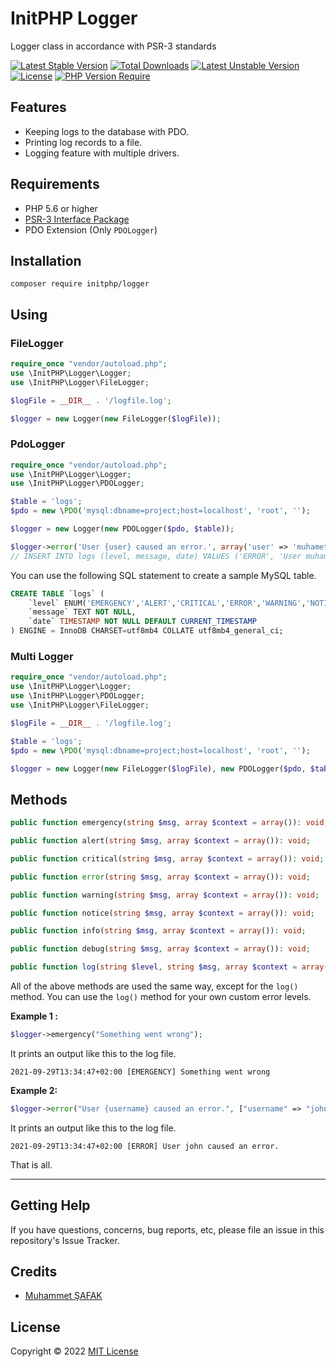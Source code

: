 # InitPHP Logger

Logger class in accordance with PSR-3 standards

[![Latest Stable Version](http://poser.pugx.org/initphp/logger/v)](https://packagist.org/packages/initphp/logger) [![Total Downloads](http://poser.pugx.org/initphp/logger/downloads)](https://packagist.org/packages/initphp/logger) [![Latest Unstable Version](http://poser.pugx.org/initphp/logger/v/unstable)](https://packagist.org/packages/initphp/logger) [![License](http://poser.pugx.org/initphp/logger/license)](https://packagist.org/packages/initphp/logger) [![PHP Version Require](http://poser.pugx.org/initphp/logger/require/php)](https://packagist.org/packages/initphp/logger)

## Features

- Keeping logs to the database with PDO.
- Printing log records to a file.
- Logging feature with multiple drivers.

## Requirements

- PHP 5.6 or higher
- [PSR-3 Interface Package](https://www.php-fig.org/psr/psr-3/)
- PDO Extension (Only `PDOLogger`)

## Installation

```
composer require initphp/logger
```

## Using

### FileLogger

```php 
require_once "vendor/autoload.php";
use \InitPHP\Logger\Logger;
use \InitPHP\Logger\FileLogger;

$logFile = __DIR__ . '/logfile.log';

$logger = new Logger(new FileLogger($logFile));
```

### PdoLogger

```php 
require_once "vendor/autoload.php";
use \InitPHP\Logger\Logger;
use \InitPHP\Logger\PDOLogger;

$table = 'logs';
$pdo = new \PDO('mysql:dbname=project;host=localhost', 'root', '');

$logger = new Logger(new PDOLogger($pdo, $table));

$logger->error('User {user} caused an error.', array('user' => 'muhametsafak'));
// INSERT INTO logs (level, message, date) VALUES ('ERROR', 'User muhametsafak caused an error.', '2022-03-11 13:05:45')
```

You can use the following SQL statement to create a sample MySQL table.

```sql 
CREATE TABLE `logs` (
    `level` ENUM('EMERGENCY','ALERT','CRITICAL','ERROR','WARNING','NOTICE','INFO','DEBUG') NOT NULL,
    `message` TEXT NOT NULL,
    `date` TIMESTAMP NOT NULL DEFAULT CURRENT_TIMESTAMP
) ENGINE = InnoDB CHARSET=utf8mb4 COLLATE utf8mb4_general_ci;
```

### Multi Logger

```php 
require_once "vendor/autoload.php";
use \InitPHP\Logger\Logger;
use \InitPHP\Logger\PDOLogger;
use \InitPHP\Logger\FileLogger;

$logFile = __DIR__ . '/logfile.log';

$table = 'logs';
$pdo = new \PDO('mysql:dbname=project;host=localhost', 'root', '');

$logger = new Logger(new FileLogger($logFile), new PDOLogger($pdo, $table));
```

## Methods

```php
public function emergency(string $msg, array $context = array()): void;

public function alert(string $msg, array $context = array()): void;

public function critical(string $msg, array $context = array()): void;

public function error(string $msg, array $context = array()): void;

public function warning(string $msg, array $context = array()): void;

public function notice(string $msg, array $context = array()): void;

public function info(string $msg, array $context = array()): void;

public function debug(string $msg, array $context = array()): void;

public function log(string $level, string $msg, array $context = array()): void;
```

All of the above methods are used the same way, except for the `log()` method. You can use the `log()` method for your own custom error levels.

**Example 1 :**

```php
$logger->emergency("Something went wrong");
```

It prints an output like this to the log file.

```
2021-09-29T13:34:47+02:00 [EMERGENCY] Something went wrong
```

**Example 2:**

```php
$logger->error("User {username} caused an error.", ["username" => "john"]);
```

It prints an output like this to the log file.

```
2021-09-29T13:34:47+02:00 [ERROR] User john caused an error.
```

That is all.

***

## Getting Help

If you have questions, concerns, bug reports, etc, please file an issue in this repository's Issue Tracker.

## Credits

- [Muhammet ŞAFAK](https://www.muhammetsafak.com.tr)

## License

Copyright &copy; 2022 [MIT License](./LICENSE)
